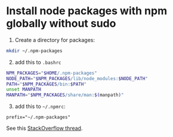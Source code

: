 Install node packages with npm globally without sudo
======

1. Create a directory for packages:

```sh
mkdir ~/.npm-packages
```

2. add this to `.bashrc`

```sh
NPM_PACKAGES="$HOME/.npm-packages"
NODE_PATH="$NPM_PACKAGES/lib/node_modules:$NODE_PATH"
PATH="$NPM_PACKAGES/bin:$PATH"
unset MANPATH
MANPATH="$NPM_PACKAGES/share/man:$(manpath)"
```

3. add this to `~/.npmrc`:
```
prefix="~/.npm-packages"
```

See this [StackOverflow thread](http://stackoverflow.com/a/13021677).

